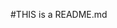 <!--
 * _______________#########_______________________ 
 * ______________############_____________________ 
 * ______________#############____________________ 
 * _____________##__###########___________________ 
 * ____________###__######_#####__________________ 
 * ____________###_#######___####_________________ 
 * ___________###__##########_####________________ 
 * __________####__###########_####_______________ 
 * ________#####___###########__#####_____________ 
 * _______######___###_########___#####___________ 
 * _______#####___###___########___######_________ 
 * ______######___###__###########___######_______ 
 * _____######___####_##############__######______ 
 * ____#######__#####################_#######_____ 
 * ____#######__##############################____ 
 * ___#######__######_#################_#######___ 
 * ___#######__######_######_#########___######___ 
 * ___#######____##__######___######_____######___ 
 * ___#######________######____#####_____#####____ 
 * ____######________#####_____#####_____####_____ 
 * _____#####________####______#####_____###______ 
 * ______#####______;###________###______#________ 
 * ________##_______####________####______________ 
 -->

#THIS is a README.md
